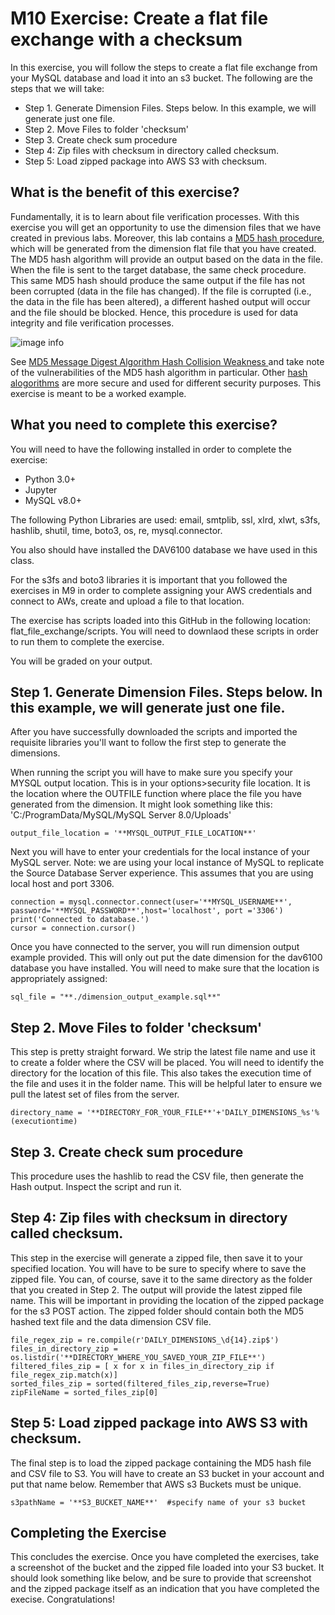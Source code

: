 # M10 Exercise: Create a flat file exchange with a checksum 

In this exercise, you will follow the steps to create a flat file exchange from your MySQL database and load it into an s3 bucket. The following are the steps that we will take: 

<ul>
<li>Step 1. Generate Dimension Files. Steps below. In this example, we will generate just one file. </li>
<li>Step 2. Move Files to folder 'checksum'</li>
<li>Step 3. Create check sum procedure</li>
<li>Step 4: Zip files with checksum in directory called checksum. </li>
<li>Step 5: Load zipped package into AWS S3 with checksum. </li> 
</ul>

## What is the benefit of this exercise?
Fundamentally, it is to learn about file verification processes. With this exercise you will get an opportunity to use the dimension files that we have created in previous labs. Moreover, this lab contains a <a href ="https://en.wikipedia.org/wiki/MD5"  target=”_blank”>MD5 hash procedure</a>, which will be generated from the dimension flat file that you have created. The MD5 hash algorithm will provide an output based on the data in the file. When the file is sent to the target database, the same check procedure. This same MD5 hash should produce the same output if the file has not been corrupted (data in the file has changed). If the file is corrupted (i.e., the data in the file has been altered), a different hashed output will occur and the file should be blocked. Hence, this procedure is used for data integrity and file verification processes. 

![image info](./pictures/image.png)

See <a href ="https://www.securityfocus.com/bid/11849/discuss" target=”_blank”>MD5 Message Digest Algorithm Hash Collision Weakness </a> and take note of the vulnerabilities of the MD5 hash algorithm in particular. Other <a href = "https://en.wikipedia.org/wiki/Secure_Hash_Algorithms"  target=”_blank”>hash alogorithms</a> are more secure and used for different security purposes. This exercise is meant to be a worked example. 


## What you need to complete this exercise?
You will need to have the following installed in order to complete the exercise: 
<ul>
<li>Python 3.0+</li>
<li>Jupyter</li>
<li>MySQL v8.0+</li>
</ul>

The following Python Libraries are used:  email, smtplib, ssl, xlrd, xlwt, s3fs, hashlib, shutil, time, boto3, os, re, mysql.connector.

You also should have installed the DAV6100 database we have used in this class. 

For the s3fs and boto3 libraries it is important that you followed the exercises in M9 in order to complete assigning your AWS credentials and connect to AWs, create and upload a file to that location. 

The exercise has scripts loaded into this GitHub in the following location: flat_file_exchange/scripts. You will need to downlaod these scripts in order to run them to complete the exercise. 

You will be graded on your output. 

## Step 1. Generate Dimension Files. Steps below. In this example, we will generate just one file. 
After you have successfully downloaded the scripts and imported the requisite libraries you'll want to follow the first step to generate the dimensions. 

When running the script you will have to make sure you specify your MYSQL output location. This is in your options>security file location. It is the location where the OUTFILE function where place the file you have generated from the dimension. It might look something like this: 'C:/ProgramData/MySQL/MySQL Server 8.0/Uploads'

```
output_file_location = '**MYSQL_OUTPUT_FILE_LOCATION**'
```

Next you will have to enter your credentials for the local instance of your MySQL server. Note: we are using your local instance of MySQL to replicate the Source Database Server experience. This assumes that you are using local host and port 3306. 

```
connection = mysql.connector.connect(user='**MYSQL_USERNAME**', password='**MYSQL_PASSWORD**',host='localhost', port ='3306')
print('Connected to database.')
cursor = connection.cursor()
```

Once you have connected to the server, you will run dimension output example provided. This will only out put the date dimension for the dav6100 database you have installed. 
You will need to make sure that the location is appropriately assigned:

```
sql_file = "**./dimension_output_example.sql**"
```
## Step 2. Move Files to folder 'checksum'
This step is pretty straight forward. We strip the latest file name and use it to create a folder where the CSV will be placed. You will need to identify the directory for the location of this file.  This also takes the execution time of the file and uses it in the folder name. This will be helpful later to ensure we pull the latest set of files from the server. 
```
directory_name = '**DIRECTORY_FOR_YOUR_FILE**'+'DAILY_DIMENSIONS_%s'%(executiontime)
```
## Step 3. Create check sum procedure
This procedure uses the hashlib to read the CSV file, then generate the Hash output. Inspect the script and run it. 

## Step 4: Zip files with checksum in directory called checksum.
This step in the exercise will generate a zipped file, then save it to your specified location. You will have to be sure to specify where to save the zipped file. You can, of course, save it to the same directory as the folder that you created in Step 2. The output will provide the latest zipped file name. This will be important in providing the location of the zipped package for the s3 POST action. The zipped folder should contain both the MD5 hashed text file and the data dimension CSV file. 
```
file_regex_zip = re.compile(r'DAILY_DIMENSIONS_\d{14}.zip$')
files_in_directory_zip = os.listdir('**DIRECTORY_WHERE_YOU_SAVED_YOUR_ZIP_FILE**')
filtered_files_zip = [ x for x in files_in_directory_zip if file_regex_zip.match(x)]
sorted_files_zip = sorted(filtered_files_zip,reverse=True)
zipFileName = sorted_files_zip[0]
```

## Step 5: Load zipped package into AWS S3 with checksum.
The final step is to load the zipped package containing the MD5 hash file and CSV file to S3. You will have to create an S3 bucket in your account and put that name below. Remember that AWS s3 Buckets must be unique. 
```
s3pathName = '**S3_BUCKET_NAME**'  #specify name of your s3 bucket
```

## Completing the Exercise
This concludes the exercise. Once you have completed the exercises, take a screenshot of the bucket and the zipped file loaded into your S3 bucket. It should look something like below, and be sure to provide that screenshot and the zipped package itself as an indication that you have completed the execise. Congratulations!
